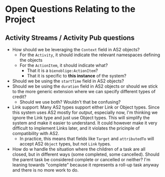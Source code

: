 # Open Questions Relating to the Project

## Activity Streams / Activity Pub questions

* How should we be leveraging the `Context` field in AS2 objects?
  * For the `Activity`, it should indicate the relevant namespaces defining the objects
  * For the `ActionItem`, it should indicate what?
    * That it is a `bienoblige:ActionItem`?
    * That it is specific to **this instance** of the system?
* Should we be using the `startTime` field in AS2 objects?
* Should we be using the `duration` field in AS2 objects or should we stick to the more generic extension where we can specify different types of credit?
  * Should we use both? Wouldn't that be confusing?
* Link support: Many AS2 types support either Link or Object types. Since this system uses AS2 mostly for *output*, especially now, I'm thinking we ignore the Link type and just use Object types. This will simplify the system and make it easier to understand. It could however make it very difficult to implement Links later, and it violates the pricinple of compatibility with AS2.
  * In practice, this means that fields like `Target` and `attributedTo` will accept AS2 `Object` types, but not `Link` types.
* How do w handle the situation where the children of a task are all closed, but in different ways (some completed, some cancelled). Should the parent task be considered complete or cancelled or neither? I'm leaning towards "complete" because it represents a roll-up task anyway and there is no more work to do.
